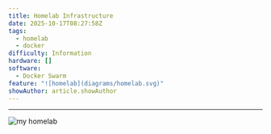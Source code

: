 ```yaml
---
title: Homelab Infrastructure
date: 2025-10-17T08:27:58Z
tags:
  - homelab
  - docker
difficulty: Information
hardware: []
software:
  - Docker Swarm
feature: "![homelab](diagrams/homelab.svg)"
showAuthor: article.showAuthor
---
```

---
![my homelab](diagrams/homelab.svg)